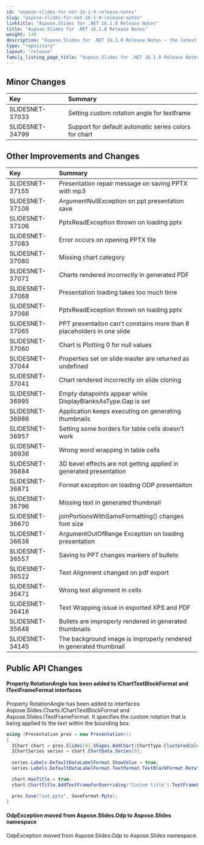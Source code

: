 ```yaml
---
id: "aspose-slides-for-net-16-1-0-release-notes"
slug: "aspose-slides-for-net-16-1-0-release-notes"
linktitle: "Aspose.Slides for .NET 16.1.0 Release Notes"
title: "Aspose.Slides for .NET 16.1.0 Release Notes"
weight: 130
description: "Aspose.Slides for .NET 16.1.0 Release Notes – the latest updates and fixes."
type: "repository"
layout: "release"
family_listing_page_title: "Aspose.Slides for .NET 16.1.0 Release Notes"
---
```


## **Minor Changes**
|**Key**|**Summary**|
| :- | :- |
|SLIDESNET-37033 | Setting custom rotation angle for textframe|
|SLIDESNET-34799 | Support for default automatic series colors for chart|

## **Other Improvements and Changes**
|**Key**|**Summary**|
| :- | :- |
|SLIDESNET-37155 | Presentation repair message on saving PPTX with mp3|
|SLIDESNET-37108 | ArgumentNullException on ppt presentation save|
|SLIDESNET-37106 | PptxReadException thrown on loading pptx|
|SLIDESNET-37083 | Error occurs on opening PPTX file|
|SLIDESNET-37080 | Missing chart category|
|SLIDESNET-37071 | Charts rendered incorrectly in generated PDF|
|SLIDESNET-37068 | Presentation loading takes too much time|
|SLIDESNET-37066 | PptxReadException thrown on loading pptx|
|SLIDESNET-37065 | PPT presentaiton can't constains more than 8 placeholders in one slide|
|SLIDESNET-37060 | Chart is Plotting 0 for null values|
|SLIDESNET-37044 | Properties set on slide master are returned as undefined|
|SLIDESNET-37041 | Chart rendered incorrectly on slide cloning|
|SLIDESNET-36995 | Empty datapoints appear while DisplayBlanksAsType.Gap is set|
|SLIDESNET-36986 | Application keeps executing on generating thumbnails|
|SLIDESNET-36957 | Setting some borders for table cells doesn't work|
|SLIDESNET-36936 | Wrong word wrapping in table cells|
|SLIDESNET-36884 | 3D bevel effects are not getting applied in generated presentation|
|SLIDESNET-36871 | Format exception on loading ODP presentaiton|
|SLIDESNET-36796 | Missing text in generated thumbnail|
|SLIDESNET-36670 | joinPortionsWithSameFormatting() changes font size|
|SLIDESNET-36638 | ArgumentOutOfRange Exception on loading presentation|
|SLIDESNET-36557 | Saving to PPT changes markers of bullets|
|SLIDESNET-36522 | Text Alignment changed on pdf export|
|SLIDESNET-36471 | Wrong text alignment in cells|
|SLIDESNET-36416 | Text Wrapping issue in exported XPS and PDF|
|SLIDESNET-35648 | Bullets are improperly rendered in generated thumbnails|
|SLIDESNET-34145 | The background image is improperly rendered in generated thumbnail|

## **Public API Changes**
#### Property RotationAngle has been added to IChartTextBlockFormat and ITextFrameFormat interfaces
Property RotationAngle has been added to interfaces Aspose.Slides.Charts.IChartTextBlockFormat and Aspose.Slides.ITextFrameFormat.
It specifies the custom rotation that is being applied to the text within the bounding box.
``` csharp
using (Presentation pres = new Presentation())
{
  IChart chart = pres.Slides[0].Shapes.AddChart(ChartType.ClusteredColumn, 50, 50, 500, 300);
  IChartSeries series = chart.ChartData.Series[0];
  
  series.Labels.DefaultDataLabelFormat.ShowValue = true;
  series.Labels.DefaultDataLabelFormat.TextFormat.TextBlockFormat.RotationAngle = 65;

  chart.HasTitle = true;
  chart.ChartTitle.AddTextFrameForOverriding("Custom title").TextFrameFormat.RotationAngle = -30;

  pres.Save("out.pptx", SaveFormat.Pptx);
}
```

#### OdpException moved from Aspose.Slides.Odp to Aspose.Slides namespace
OdpException moved from Aspose.Slides.Odp to Aspose.Slides namespace.
